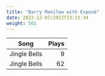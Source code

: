 ```yaml
---
title: "Barry Manilow with Exposé"
date: 2022-12-07/2022T23:22:34
weight: 561
---
```




 Song | Plays 
----- | -----:
Jingle Bells | 9
Jingle Bells | 62
